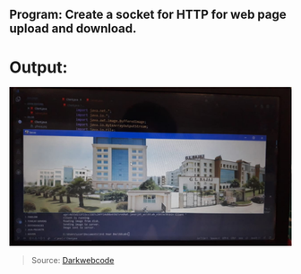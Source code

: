 ## Program: Create a socket for HTTP for web page upload and download.
# Output:
![Output](output_demo.jpeg)

>Source: [Darkwebcode](https://www.darkwebcode.com/2020/04/create-socket-for-http-for-web-page-upload-and-download.html)